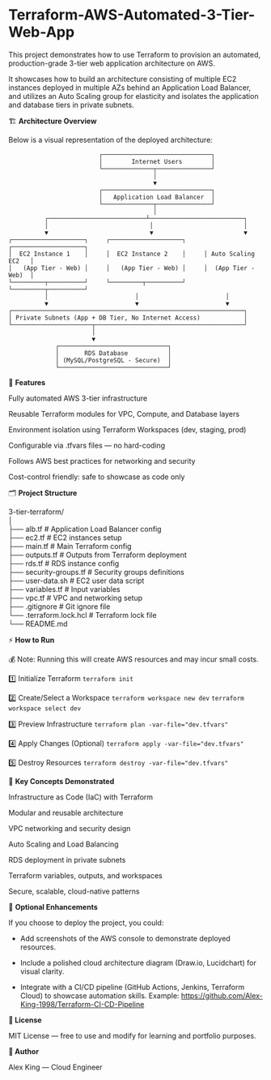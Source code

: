 # **Terraform-AWS-Automated-3-Tier-Web-App**

This project demonstrates how to use Terraform to provision an automated, production-grade 3-tier web application architecture on AWS.

It showcases how to build an architecture consisting of multiple EC2 instances deployed in multiple AZs behind an Application Load Balancer, and utilizes an Auto Scaling group for elasticity and isolates the application and database tiers in private subnets.

🏗️ **Architecture Overview**


Below is a visual representation of the deployed architecture:

                             ┌──────────────────────────────┐
                             │        Internet Users        │
                             └──────────────┬───────────────┘
                                            │
                                            ▼
                             ┌──────────────────────────────┐
                             │   Application Load Balancer  │
                             └──────────────┬───────────────┘
                                            │
              ┌───────────────────────────┴──────────────────────────┐
              │                            │                         │
              ▼                            ▼                         ▼
    ┌────────────────────┐     ┌────────────────────┐     ┌────────────────────┐
    │  EC2 Instance 1    │     │  EC2 Instance 2    │     │ Auto Scaling EC2   │
    │   (App Tier - Web) │     │   (App Tier - Web) │     │  (App Tier - Web)  │
    └─────────┬──────────┘     └─────────┬──────────┘     └─────────┬──────────┘
              │                        │                        │
              ▼                        ▼                        ▼
    ┌────────────────────────────────────────────────────────────────┐
    │ Private Subnets (App + DB Tier, No Internet Access)            │
    └──────────────────────┬─────────────────────────────────────────┘
                           │
                           ▼
                 ┌──────────────────────────────┐
                 │       RDS Database           │
                 │ (MySQL/PostgreSQL - Secure)  │
                 └──────────────────────────────┘


🧩 **Features**
  
Fully automated AWS 3-tier infrastructure

Reusable Terraform modules for VPC, Compute, and Database layers

Environment isolation using Terraform Workspaces (dev, staging, prod)

Configurable via .tfvars files — no hard-coding

Follows AWS best practices for networking and security

Cost-control friendly: safe to showcase as code only


🗂️ **Project Structure**  

3-tier-terraform/  
│  
├── alb.tf               # Application Load Balancer config  
├── ec2.tf               # EC2 instances setup  
├── main.tf              # Main Terraform config  
├── outputs.tf           # Outputs from Terraform deployment  
├── rds.tf               # RDS instance config  
├── security-groups.tf   # Security groups definitions  
├── user-data.sh         # EC2 user data script  
├── variables.tf         # Input variables  
├── vpc.tf               # VPC and networking setup  
├── .gitignore           # Git ignore file  
└── .terraform.lock.hcl  # Terraform lock file  
└── README.md  
    

  
⚡ **How to Run**


💰 Note: Running this will create AWS resources and may incur small costs.


1️⃣ Initialize Terraform
```terraform init```

2️⃣ Create/Select a Workspace
```terraform workspace new dev```
```terraform workspace select dev```

3️⃣ Preview Infrastructure
```terraform plan -var-file="dev.tfvars"```

4️⃣ Apply Changes (Optional)
```terraform apply -var-file="dev.tfvars"```

5️⃣ Destroy Resources
```terraform destroy -var-file="dev.tfvars"```

🧠 **Key Concepts Demonstrated**

Infrastructure as Code (IaC) with Terraform

Modular and reusable architecture

VPC networking and security design

Auto Scaling and Load Balancing

RDS deployment in private subnets

Terraform variables, outputs, and workspaces

Secure, scalable, cloud-native patterns

📸 **Optional Enhancements**

If you choose to deploy the project, you could:

- Add screenshots of the AWS console to demonstrate deployed resources.

- Include a polished cloud architecture diagram (Draw.io, Lucidchart) for visual clarity.

- Integrate with a CI/CD pipeline (GitHub Actions, Jenkins, Terraform Cloud) to showcase automation skills. Example: https://github.com/Alex-King-1998/Terraform-CI-CD-Pipeline

**🧾 License**

MIT License — free to use and modify for learning and portfolio purposes.

**👤 Author**

Alex King — Cloud Engineer
